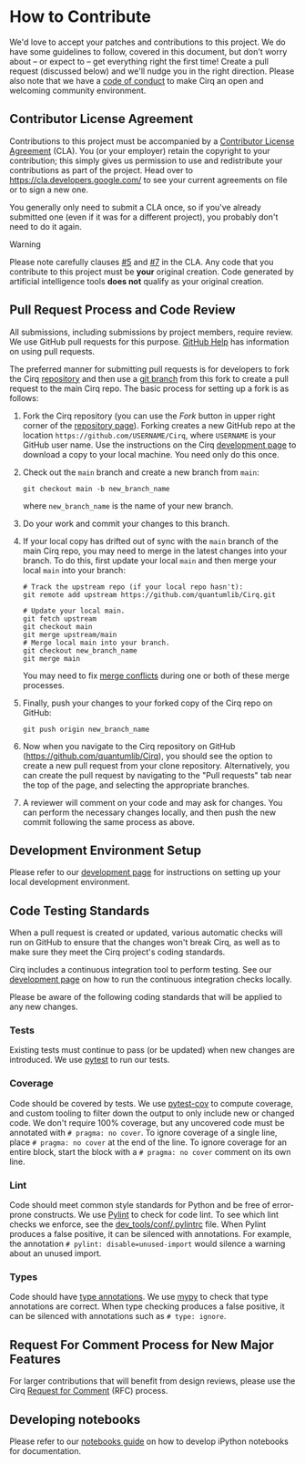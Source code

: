 # How to Contribute

We'd love to accept your patches and contributions to this project. We do have
some guidelines to follow, covered in this document, but don't worry about –
or expect to – get everything right the first time! Create a pull request
(discussed below) and we'll nudge you in the right direction. Please also note
that we have a [code of conduct](CODE_OF_CONDUCT.md) to make Cirq an open and
welcoming community environment.

## Contributor License Agreement

Contributions to this project must be accompanied by a [Contributor License
Agreement](https://cla.developers.google.com/about) (CLA). You
(or your employer) retain the copyright to your contribution;
this simply gives us permission to use and redistribute your contributions as
part of the project. Head over to https://cla.developers.google.com/ to see
your current agreements on file or to sign a new one.

You generally only need to submit a CLA once, so if you've already submitted one
(even if it was for a different project), you probably don't need to do it
again.

> [!WARNING]
> Please note carefully clauses [#5](https://cla.developers.google.com/about/google-corporate#:~:text=You%20represent%20that%20each%20of%20Your%20Contributions%20is%20Your%20original%20creation)
> and [#7](https://cla.developers.google.com/about/google-corporate#:~:text=Should%20You%20wish%20to%20submit%20work%20that%20is%20not%20Your%20original%20creation%2C%20You%20may%20submit%20it%20to%20Google%20separately)
> in the CLA. Any code that you contribute to this project must be **your**
> original creation. Code generated by artificial intelligence tools **does
> not** qualify as your original creation.

## Pull Request Process and Code Review

All submissions, including submissions by project members, require review. We
use GitHub pull requests for this purpose.
[GitHub Help](https://help.github.com/articles/about-pull-requests/) has
information on using pull requests.

The preferred manner for submitting pull requests is for developers to fork
the Cirq [repository](https://github.com/quantumlib/Cirq) and then use a [git
branch](https://git-scm.com/book/en/v2/Git-Branching-Branches-in-a-Nutshell)
from this fork to create a pull request to the main Cirq repo. The basic
process for setting up a fork is as follows:

1.  Fork the Cirq repository (you can use the _Fork_ button in upper right
    corner of the [repository page](https://github.com/quantumlib/Cirq)).
    Forking creates a new GitHub repo at the location
    `https://github.com/USERNAME/Cirq`, where `USERNAME` is
    your GitHub user name. Use the instructions on the Cirq
    [development page](docs/dev/development.md) to download a copy to
    your local machine. You need only do this once.

1.  Check out the `main` branch and create a new branch from `main`:

    ```shell
    git checkout main -b new_branch_name
    ```

    where `new_branch_name` is the name of your new branch.

1.  Do your work and commit your changes to this branch.

1.  If your local copy has drifted out of sync with the `main` branch of the
    main Cirq repo, you may need to merge in the latest changes into your
    branch.  To do this, first update your local `main` and then merge your
    local `main` into your branch:

    ```shell
    # Track the upstream repo (if your local repo hasn't):
    git remote add upstream https://github.com/quantumlib/Cirq.git

    # Update your local main.
    git fetch upstream
    git checkout main
    git merge upstream/main
    # Merge local main into your branch.
    git checkout new_branch_name
    git merge main
    ```

    You may need to fix [merge conflicts](
    https://docs.github.com/articles/about-merge-conflicts)
    during one or both of these merge processes.

1.  Finally, push your changes to your forked copy of the Cirq repo on GitHub:

    ```shell
    git push origin new_branch_name
    ```

1.  Now when you navigate to the Cirq repository on GitHub
    (https://github.com/quantumlib/Cirq), you should see the option to create a
    new pull request from your clone repository.  Alternatively, you can create
    the pull request by navigating to the "Pull requests" tab near the top of
    the page, and selecting the appropriate branches.

1.  A reviewer will comment on your code and may ask for changes. You can
    perform the necessary changes locally, and then push the new commit
    following the same process as above.

## Development Environment Setup

Please refer to our [development page](docs/dev/development.md) for
instructions on setting up your local development environment.

## Code Testing Standards

When a pull request is created or updated, various automatic checks will
run on GitHub to ensure that the changes won't break Cirq, as well as to make
sure they meet the Cirq project's coding standards.

Cirq includes a continuous integration tool to perform testing.  See our
[development page](docs/dev/development.md) on how to run the continuous
integration checks locally.

Please be aware of the following coding standards that will be applied to any
new changes.

### Tests

Existing tests must continue to pass (or be updated) when new changes are
introduced. We use [pytest](https://docs.pytest.org) to run our
tests.

### Coverage

Code should be covered by tests. We use
[pytest-cov](https://pytest-cov.readthedocs.io) to compute coverage, and custom
tooling to filter down the output to only include new or changed code. We don't
require 100% coverage, but any uncovered code must be annotated with `# pragma:
no cover`. To ignore coverage of a single line, place `# pragma: no cover` at
the end of the line. To ignore coverage for an entire block, start the block
with a `# pragma: no cover` comment on its own line.

### Lint

Code should meet common style standards for Python and be free of error-prone
constructs. We use [Pylint](https://www.pylint.org/) to check for code lint.
To see which lint checks we enforce, see the
[dev_tools/conf/.pylintrc](dev_tools/conf/.pylintrc) file. When Pylint produces
a false positive, it can be silenced with annotations. For example, the
annotation `# pylint: disable=unused-import` would silence a warning about
an unused import.

### Types

Code should have [type annotations](https://www.python.org/dev/peps/pep-0484/).
We use [mypy](http://mypy-lang.org/) to check that type annotations are correct.
When type checking produces a false positive, it can be silenced with
annotations such as `# type: ignore`.

## Request For Comment Process for New Major Features

For larger contributions that will benefit from design reviews, please use the Cirq
[Request for Comment](docs/dev/rfc_process.md) (RFC) process.

## Developing notebooks

Please refer to our [notebooks guide](docs/dev/notebooks.md) on how to develop
iPython notebooks for documentation.
